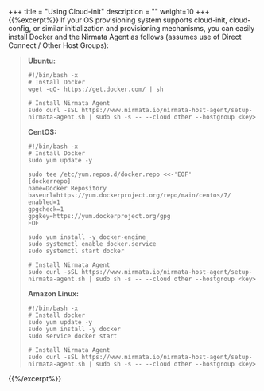 +++
title = "Using Cloud-init"
description = ""
weight=10
+++
{{%excerpt%}}
If your OS provisioning system supports cloud-init, cloud-config, or
similar initialization and provisioning mechanisms, you can easily
install Docker and the Nirmata Agent as follows (assumes use of Direct
Connect / Other Host Groups):

> **Ubuntu:**
>
> ``` {.sourceCode .bash}
> #!/bin/bash -x
> # Install Docker
> wget -qO- https://get.docker.com/ | sh
>
> # Install Nirmata Agent
> sudo curl -sSL https://www.nirmata.io/nirmata-host-agent/setup-nirmata-agent.sh | sudo sh -s -- --cloud other --hostgroup <key>
> ```
>
> **CentOS:**
>
> ``` {.sourceCode .bash}
> #!/bin/bash -x
> # Install Docker
> sudo yum update -y
>
> sudo tee /etc/yum.repos.d/docker.repo <<-'EOF'
> [dockerrepo]
> name=Docker Repository
> baseurl=https://yum.dockerproject.org/repo/main/centos/7/
> enabled=1
> gpgcheck=1
> gpgkey=https://yum.dockerproject.org/gpg
> EOF
>
> sudo yum install -y docker-engine
> sudo systemctl enable docker.service
> sudo systemctl start docker
>
> # Install Nirmata Agent
> sudo curl -sSL https://www.nirmata.io/nirmata-host-agent/setup-nirmata-agent.sh | sudo sh -s -- --cloud other --hostgroup <key>
> ```
>
> **Amazon Linux:**
>
> ``` {.sourceCode .bash}
> #!/bin/bash -x
> # Install docker
> sudo yum update -y
> sudo yum install -y docker
> sudo service docker start  
>
> # Install Nirmata Agent
> sudo curl -sSL https://www.nirmata.io/nirmata-host-agent/setup-nirmata-agent.sh | sudo sh -s -- --cloud other --hostgroup <key>
> ```

{{%/excerpt%}}
